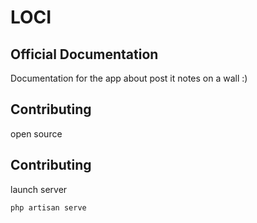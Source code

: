 # LOCI

## Official Documentation

Documentation for the app about post it notes on a wall :)

## Contributing

open source

 
## Contributing
launch server 

``` 
php artisan serve
```